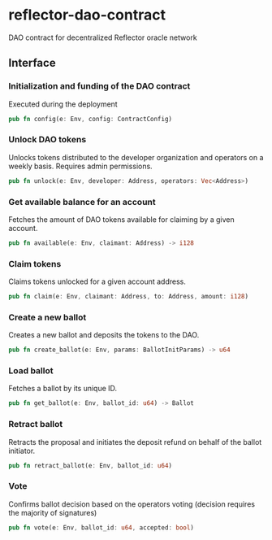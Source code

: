 # reflector-dao-contract

DAO contract for decentralized Reflector oracle network

## Interface

### Initialization and funding of the DAO contract

Executed during the deployment

```rust
pub fn config(e: Env, config: ContractConfig)
```

### Unlock DAO tokens

Unlocks tokens distributed to the developer organization and operators on a weekly basis. Requires admin permissions.

```rust
pub fn unlock(e: Env, developer: Address, operators: Vec<Address>)
```

### Get available balance for an account

Fetches the amount of DAO tokens available for claiming by a given account.

```rust
pub fn available(e: Env, claimant: Address) -> i128
```

### Claim tokens

Claims tokens unlocked for a given account address.

```rust
pub fn claim(e: Env, claimant: Address, to: Address, amount: i128)
```

### Create a new ballot

Creates a new ballot and deposits the tokens to the DAO.

```rust
pub fn create_ballot(e: Env, params: BallotInitParams) -> u64
```

### Load ballot

Fetches a ballot by its unique ID.

```rust
pub fn get_ballot(e: Env, ballot_id: u64) -> Ballot
```

### Retract ballot

Retracts the proposal and initiates the deposit refund on behalf of the ballot initiator.

```rust
pub fn retract_ballot(e: Env, ballot_id: u64)
```

### Vote

Confirms ballot decision based on the operators voting (decision requires the majority of signatures)

```rust
pub fn vote(e: Env, ballot_id: u64, accepted: bool)
```